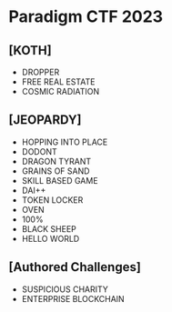 # Paradigm CTF 2023

## [KOTH]

- DROPPER
- FREE REAL ESTATE
- COSMIC RADIATION

## [JEOPARDY]

- HOPPING INTO PLACE
- DODONT
- DRAGON TYRANT
- GRAINS OF SAND
- SKILL BASED GAME
- DAI++
- TOKEN LOCKER
- OVEN
- 100%
- BLACK SHEEP
- HELLO WORLD

## [Authored Challenges]

- SUSPICIOUS CHARITY
- ENTERPRISE BLOCKCHAIN

